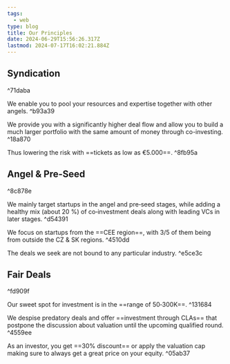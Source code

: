```yaml
---
tags:
  - web
type: blog
title: Our Principles
date: 2024-06-29T15:56:26.317Z
lastmod: 2024-07-17T16:02:21.884Z
---
```

## Syndication

^71daba

We enable you to pool your resources and expertise together with other angels. ^b93a39

We provide you with a significantly higher deal flow and allow you to build a much larger portfolio with the same amount of money through co-investing. ^18a870

Thus lowering the risk with ==tickets as low as €5.000==. ^8fb95a

## Angel & Pre-Seed

^8c878e

We mainly target startups in the angel and pre‑seed stages, while adding a healthy mix (about 20 %) of co‑investment deals along with leading VCs in later stages. ^d54391

We focus on startups from the ==CEE region==, with 3/5 of them being from outside the CZ & SK regions. ^4510dd

The deals we seek are not bound to any particular industry. ^e5ce3c

## Fair Deals

^fd909f

Our sweet spot for investment is in the ==range of 50‑300K==. ^131684

We despise predatory deals and offer ==investment through CLAs== that postpone the discussion about valuation until the upcoming qualified round. ^4559ee

As an investor, you get ==30% discount== or apply the valuation cap making sure to always get a great price on your equity. ^05ab37
